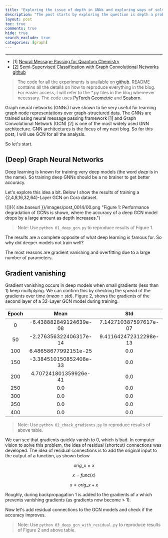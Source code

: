 ```yaml
---
title: "Exploring the issue of depth in GNNs and exploring ways of solving it"
description: "The post starts by exploring the question is depth a problem, then tries to find the reasons why depth is a problem and then the SOTA methods are discussed for solving this issue. Code for all experiments is available."
layout: post
toc: true
comments: true
hide: true
search_exclude: true
categories: [graph]
---
```


---
* [1] [Neural Message Passing for Quantum Chemistry](https://arxiv.org/abs/1704.01212)
* [2] [Semi-Supervised Classification with Graph Convolutional Networks](https://arxiv.org/abs/1609.02907)
[github](https://github.com/KushajveerSingh/gnn_depth)

> The code for all the experiments is available on [github](https://github.com/KushajveerSingh/gnn_depth). README contains all the details on how to reproduce everything in the blog. For easier access, I will refer to the *.py files in the blog whereever necessary. The code uses [PyTorch Geometric](https://github.com/rusty1s/pytorch_geometric) and [Seaborn](https://seaborn.pydata.org/).

Graph neural networks (GNNs) have shown to be very useful for learning graph node representations over graph-structured data. The GNNs are trained using neural message passing framework [1] and Graph Convolutional Network (GCN) [2] is one of the most widely used GNN architecture. GNN architectures is the focus of my next blog. So for this post, I will use GCN for all the analysis.

So let's start.

## (Deep) Graph Neural Networks

Deep learning is known for training very deep models (the word *deep* is in the name). So training deep GNNs should be a no brainer to get better accuracy. 

Let's explore this idea a bit. Below I show the results of training a {2,4,8,16,32,64}-Layer GCN on Cora dataset.

![]({{ site.baseurl }}/images/post_0014/00.png "Figure 1: Performance degradation of GCNs is shown, where the accuracy of a deep GCN model drops by a large amount as depth increases.")

> Note: Use `python 01_deep_gcn.py` to reproduce results of Figure 1.

The results are a complete opposite of what deep learning is famous for. So why did deeper models not train well?

The most reasons are gradient vanishing and overfitting due to a large number of parameters.

## Gradient vanishing

Gradient vanishing occurs in deep models when small gradients (less than 1) keep multiplying. We can confirm this by checking the spread of the gradients over time ($mean \pm std$). Figure 2, shows the gradients of the second layer of a 32-Layer GCN model during training.

|Epoch|Mean                  |Std                   |
|:---:|:--------------------:|:--------------------:|
|0    |-6.438882849124639e-08|7.142710387597617e-07 |
|50   |-2.276356322406317e-14|9.411642472312298e-13 |
|100  |6.48658677992151e-25  |0.0                   |
|150  |-3.384510150852408e-33|0.0                   |
|200  |4.707241801359926e-41 |0.0                   |
|250  |0.0                   |0.0                   |
|300  |0.0                   |0.0                   |
|350  |0.0                   |0.0                   |
|400  |0.0                   |0.0                   |

> Note: Use `python 02_check_gradients.py` to reproduce results of above table.

We can see that gradients quickly vanish to 0, which is bad. In computer vision to solve this problem, the idea of residual (shortcut) connections was developed. The idea of residual connections is to add the original input to the output of a function, as shown below

$$
orig\_x = x
$$

$$
x = func(x)
$$

$$
x = orig\_x + x
$$

Roughly, during backpropagation 1 is added to the gradients of $x$ which prevents vanishing gradients (as gradients now become > 1).

Now let's add residual connections to the GCN models and check if the accuracy improves.




> Note: Use `python 03_deep_gcn_with_residual.py` to reproduce results of Figure 2 and above table.